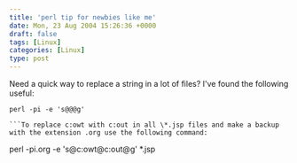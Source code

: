 ```yaml
---
title: 'perl tip for newbies like me'
date: Mon, 23 Aug 2004 15:26:36 +0000
draft: false
tags: [Linux]
categories: [Linux]
type: post
---
```


Need a quick way to replace a string in a lot of files? I've found the following useful:

```
perl -pi -e 's@@@g' 

```To replace c:owt with c:out in all \*.jsp files and make a backup with the extension .org use the following command:  
```
perl -pi.org -e 's@c:owt@c:out@g' \*.jsp

```